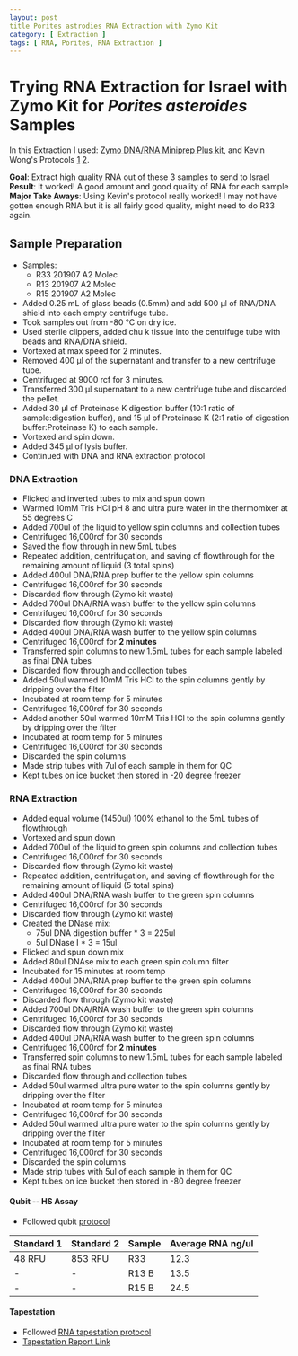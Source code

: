 ```yaml
---
layout: post
title Porites astrodies RNA Extraction with Zymo Kit
category: [ Extraction ]
tags: [ RNA, Porites, RNA Extraction ]
---
```


# Trying RNA Extraction for Israel with Zymo Kit for _Porites asteroides_ Samples

In this Extraction I used: [Zymo DNA/RNA Miniprep Plus kit](https://www.zymoresearch.com/collections/quick-dna-rna-kits/products/quick-dna-rna-miniprep-plus-kit), and Kevin Wong's Protocols [1](https://kevinhwong1.github.io/KevinHWong_Notebook/20201027-DNA-RNA-Extractions-Porites-July-Bleaching-Experiment/) [2](https://kevinhwong1.github.io/KevinHWong_Notebook/DNA-RNA-Extractions-Porites-astreoides-homogenates,-larvae,-and-adult-fragments/).

**Goal**: Extract high quality RNA out of these 3 samples to send to Israel  
**Result**: It worked! A good amount and good quality of RNA for each sample  
**Major Take Aways**: Using Kevin's protocol really worked! I may not have gotten enough RNA but it is all fairly good quality, might need to do R33 again.


## Sample Preparation

- Samples:
  - R33 201907 A2 Molec
  - R13 201907 A2 Molec
  - R15 201907 A2 Molec
- Added 0.25 mL of glass beads (0.5mm) and add 500 μl of RNA/DNA shield into each empty centrifuge tube.
- Took samples out from -80 °C on dry ice.
- Used sterile clippers, added chu k tissue into the centrifuge tube with beads and RNA/DNA shield.
- Vortexed at max speed for 2 minutes.
- Removed 400 μl of the supernatant and transfer to a new centrifuge tube.
- Centrifuged at 9000 rcf for 3 minutes.
- Transferred 300 μl supernatant to a new centrifuge tube and discarded the pellet.
- Added 30 μl of Proteinase K digestion buffer (10:1 ratio of sample:digestion buffer), and 15 μl of Proteinase K (2:1 ratio of digestion buffer:Proteinase K) to each sample.
- Vortexed and spin down.
- Added 345 μl of lysis buffer.
- Continued with DNA and RNA extraction protocol

### DNA Extraction

- Flicked and inverted tubes to mix and spun down
- Warmed 10mM Tris HCl pH 8 and ultra pure water in the thermomixer at 55 degrees C
- Added 700ul of the liquid to yellow spin columns and collection tubes
- Centrifuged 16,000rcf for 30 seconds
- Saved the flow through in new 5mL tubes
- Repeated addition, centrifugation, and saving of flowthrough for the remaining amount of liquid (3 total spins)
- Added 400ul DNA/RNA prep buffer to the yellow spin columns
- Centrifuged 16,000rcf for 30 seconds
- Discarded flow through (Zymo kit waste)
- Added 700ul DNA/RNA wash buffer to the yellow spin columns
- Centrifuged 16,000rcf for 30 seconds
- Discarded flow through (Zymo kit waste)
- Added 400ul DNA/RNA wash buffer to the yellow spin columns
- Centrifuged 16,000rcf for **2 minutes**
- Transferred spin columns to new 1.5mL tubes for each sample labeled as final DNA tubes
- Discarded flow through and collection tubes
- Added 50ul warmed 10mM Tris HCl to the spin columns gently by dripping over the filter
- Incubated at room temp for 5 minutes
- Centrifuged 16,000rcf for 30 seconds
- Added another 50ul warmed 10mM Tris HCl to the spin columns gently by dripping over the filter
- Incubated at room temp for 5 minutes
- Centrifuged 16,000rcf for 30 seconds
- Discarded the spin columns
- Made strip tubes with 7ul of each sample in them for QC
- Kept tubes on ice bucket then stored in -20 degree freezer

### RNA Extraction

- Added equal volume (1450ul) 100% ethanol to the 5mL tubes of flowthrough
- Vortexed and spun down
- Added 700ul of the liquid to green spin columns and collection tubes
- Centrifuged 16,000rcf for 30 seconds
- Discarded flow through (Zymo kit waste)
- Repeated addition, centrifugation, and saving of flowthrough for the remaining amount of liquid (5 total spins)
-  Added 400ul DNA/RNA wash buffer to the green spin columns
- Centrifuged 16,000rcf for 30 seconds
- Discarded flow through (Zymo kit waste)
- Created the DNase mix:
  - 75ul DNA digestion buffer * 3 = 225ul
  - 5ul DNase I * 3 = 15ul
- Flicked and spun down mix
- Added 80ul DNAse mix to each green spin column filter
- Incubated for 15 minutes at room temp
- Added 400ul DNA/RNA prep buffer to the green spin columns
- Centrifuged 16,000rcf for 30 seconds
- Discarded flow through (Zymo kit waste)
- Added 700ul DNA/RNA wash buffer to the green spin columns
- Centrifuged 16,000rcf for 30 seconds
- Discarded flow through (Zymo kit waste)
- Added 400ul DNA/RNA wash buffer to the green spin columns
- Centrifuged 16,000rcf for **2 minutes**
- Transferred spin columns to new 1.5mL tubes for each sample labeled as final RNA tubes
- Discarded flow through and collection tubes
- Added 50ul warmed ultra pure water to the spin columns gently by dripping over the filter
- Incubated at room temp for 5 minutes
- Centrifuged 16,000rcf for 30 seconds
- Added 50ul warmed ultra pure water to the spin columns gently by dripping over the filter
- Incubated at room temp for 5 minutes
- Centrifuged 16,000rcf for 30 seconds
- Discarded the spin columns
- Made strip tubes with 5ul of each sample in them for QC
- Kept tubes on ice bucket then stored in -80 degree freezer

#### Qubit -- HS Assay

- Followed qubit [protocol](https://github.com/meschedl/PPP-Lab-Resources/blob/master/Protocols/Qubit-Assay-Protocol.md)

|Standard 1|Standard 2|Sample|Average RNA ng/ul|
|---|----|----|----|
|48 RFU|853 RFU|R33|12.3|
|-|-|R13 B|13.5|
|-|-|R15 B|24.5|

#### Tapestation

- Followed [RNA tapestation protocol](https://meschedl.github.io/MESPutnam_Open_Lab_Notebook/RNA-TapeStation-Protocol/)
- [Tapestation Report Link](https://github.com/meschedl/MESPutnam_Open_Lab_Notebook/blob/master/tapestation_pdfs/2020-12-08%20-%2011.38.21.pdf)
